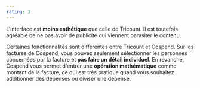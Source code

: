 ```yaml
---
rating: 3
---
```


L'interface est **moins esthétique** que celle de Tricount. Il est toutefois agréable de ne pas avoir de publicité qui viennent parasiter le contenu.

Certaines fonctionnalités sont différentes entre Tricount et Cospend. Sur les factures de Cospend, vous pouvez seulement sélectionner les personnes concernées par la facture et **pas faire un détail individuel**. En revanche, Cospend vous permet d'entrer une **opération mathématique** comme montant de la facture, ce qui est très pratique quand vous souhaitez additionner des dépenses ou diviser une dépense.

